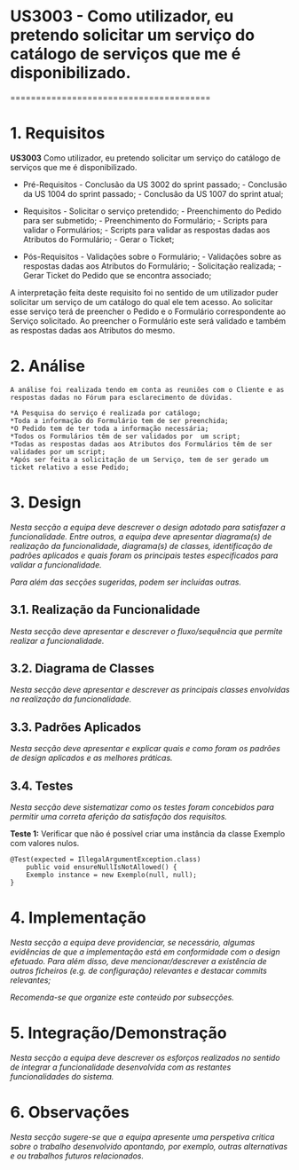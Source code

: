 # US3003 - Como utilizador, eu pretendo solicitar um serviço do catálogo de serviços que me é disponibilizado.
=======================================


# 1. Requisitos


**US3003** Como utilizador, eu pretendo solicitar um serviço do catálogo de serviços que me é disponibilizado.

- Pré-Requisitos
		- Conclusão da US 3002 do sprint passado;
		- Conclusão da US 1004 do sprint passado;
		- Conclusão da US 1007 do sprint atual;

- Requisitos
		- Solicitar o serviço pretendido;
		- Preenchimento do Pedido para ser submetido;
		- Preenchimento do Formulário;
		- Scripts para validar o Formulários;
		- Scripts para validar as respostas dadas aos Atributos do Formulário;
		- Gerar o Ticket;

- Pós-Requisitos
		- Validações sobre o Formulário;
		- Validações sobre as respostas dadas aos Atributos do Formulário;
		- Solicitação realizada;
		- Gerar Ticket do Pedido que se encontra associado;

A interpretação feita deste requisito foi no sentido de um utilizador puder solicitar um serviço de um catálogo do qual ele tem acesso. Ao solicitar esse serviço terá de preencher o Pedido e o Formulário correspondente ao Serviço solicitado. Ao preencher o Formulário este será validado e também as respostas dadas aos Atributos do mesmo.

# 2. Análise

	A análise foi realizada tendo em conta as reuniões com o Cliente e as respostas dadas no Fórum para esclarecimento de dúvidas.

	*A Pesquisa do serviço é realizada por catálogo;
	*Toda a informação do Formulário tem de ser preenchida;
	*O Pedido tem de ter toda a informação necessária;
	*Todos os Formulários têm de ser validados por  um script;
	*Todas as respostas dadas aos Atributos dos Formulários têm de ser validades por um script;
	*Após ser feita a solicitação de um Serviço, tem de ser gerado um ticket relativo a esse Pedido;

# 3. Design

*Nesta secção a equipa deve descrever o design adotado para satisfazer a funcionalidade. Entre outros, a equipa deve apresentar diagrama(s) de realização da funcionalidade, diagrama(s) de classes, identificação de padrões aplicados e quais foram os principais testes especificados para validar a funcionalidade.*

*Para além das secções sugeridas, podem ser incluídas outras.*

## 3.1. Realização da Funcionalidade

*Nesta secção deve apresentar e descrever o fluxo/sequência que permite realizar a funcionalidade.*

## 3.2. Diagrama de Classes

*Nesta secção deve apresentar e descrever as principais classes envolvidas na realização da funcionalidade.*

## 3.3. Padrões Aplicados

*Nesta secção deve apresentar e explicar quais e como foram os padrões de design aplicados e as melhores práticas.*

## 3.4. Testes 
*Nesta secção deve sistematizar como os testes foram concebidos para permitir uma correta aferição da satisfação dos requisitos.*

**Teste 1:** Verificar que não é possível criar uma instância da classe Exemplo com valores nulos.

	@Test(expected = IllegalArgumentException.class)
		public void ensureNullIsNotAllowed() {
		Exemplo instance = new Exemplo(null, null);
	}

# 4. Implementação

*Nesta secção a equipa deve providenciar, se necessário, algumas evidências de que a implementação está em conformidade com o design efetuado. Para além disso, deve mencionar/descrever a existência de outros ficheiros (e.g. de configuração) relevantes e destacar commits relevantes;*

*Recomenda-se que organize este conteúdo por subsecções.*

# 5. Integração/Demonstração

*Nesta secção a equipa deve descrever os esforços realizados no sentido de integrar a funcionalidade desenvolvida com as restantes funcionalidades do sistema.*

# 6. Observações

*Nesta secção sugere-se que a equipa apresente uma perspetiva critica sobre o trabalho desenvolvido apontando, por exemplo, outras alternativas e ou trabalhos futuros relacionados.*



